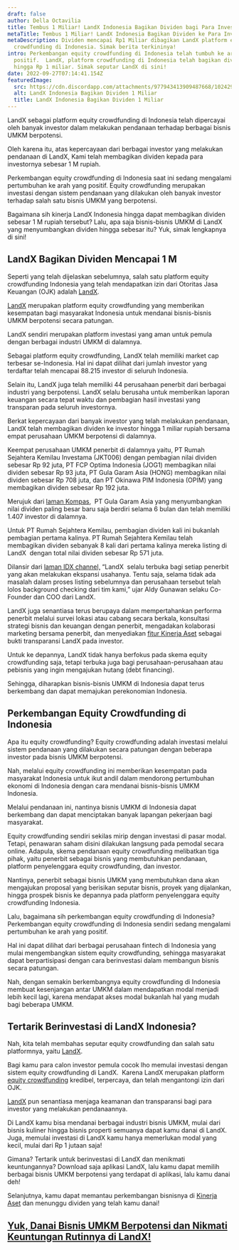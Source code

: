 ```yaml
---
draft: false
author: Della Octavilia
title: Tembus 1 Miliar! LandX Indonesia Bagikan Dividen bagi Para Investor!
metaTitle: Tembus 1 Miliar! LandX Indonesia Bagikan Dividen ke Para Investor!
metaDescription: Dividen mencapai Rp1 Miliar dibagikan LandX platform equity
  crowdfunding di Indonesia. Simak berita terkininya!
intro: Perkembangan equity crowdfunding di Indonesia telah tumbuh ke arah
  positif.  LandX, platform crowdfunding di Indonesia telah bagikan dividen
  hingga Rp 1 miliar. Simak seputar LandX di sini!
date: 2022-09-27T07:14:41.154Z
featuredImage:
  src: https://cdn.discordapp.com/attachments/977943413909487668/1024294043095662672/unknown.png
  alt: LandX Indonesia Bagikan Dividen 1 Miliar
  title: LandX Indonesia Bagikan Dividen 1 Miliar
---
```

<!--StartFragment-->

LandX sebagai platform equity crowdfunding di Indonesia telah dipercayai oleh banyak investor dalam melakukan pendanaan terhadap berbagai bisnis UMKM berpotensi.



Oleh karena itu, atas kepercayaan dari berbagai investor yang melakukan pendanaan di LandX, Kami telah membagikan dividen kepada para investornya sebesar 1 M rupiah.



Perkembangan equity crowdfunding di Indonesia saat ini sedang mengalami pertumbuhan ke arah yang positif. Equity crowdfunding merupakan investasi dengan sistem pendanaan yang dilakukan oleh banyak investor terhadap salah satu bisnis UMKM yang berpotensi.



Bagaimana sih kinerja LandX Indonesia hingga dapat membagikan dividen sebesar 1 M rupiah tersebut? Lalu, apa saja bisnis-bisnis UMKM di LandX yang menyumbangkan dividen hingga sebesar itu? Yuk, simak lengkapnya di sini!

## LandX Bagikan Dividen Mencapai 1 M 

Seperti yang telah dijelaskan sebelumnya, salah satu platform equity crowdfunding Indonesia yang telah mendapatkan izin dari Otoritas Jasa Keuangan (OJK) adalah [LandX](https://landx.id/).



[LandX](https://landx.id/) merupakan platform equity crowdfunding yang memberikan kesempatan bagi masyarakat Indonesia untuk mendanai bisnis-bisnis UMKM berpotensi secara patungan. 

LandX sendiri merupakan platform investasi yang aman untuk pemula dengan berbagai industri UMKM di dalamnya.



Sebagai platform equity crowdfunding, LandX telah memiliki market cap terbesar se-Indonesia. Hal ini dapat dilihat dari jumlah investor yang terdaftar telah mencapai 88.215 investor di seluruh Indonesia.



Selain itu, LandX juga telah memiliki 44 perusahaan penerbit dari berbagai industri yang berpotensi. LandX selalu berusaha untuk memberikan laporan keuangan secara tepat waktu dan pembagian hasil investasi yang transparan pada seluruh investornya.



Berkat kepercayaan dari banyak investor yang telah melakukan pendanaan, LandX telah membagikan dividen ke investor hingga 1 miliar rupiah bersama empat perusahaan UMKM berpotensi di dalamnya.



Keempat perusahaan UMKM penerbit di dalamnya yaitu, PT Rumah Sejahtera Kemilau Investama (JKT006) dengan pembagian nilai dividen sebesar Rp 92 juta, PT FCP Optima Indonesia (JOG1) membagikan nilai dividen sebesar Rp 93 juta, PT Gula Garam Asia (HONG) membagikan nilai dividen sebesar Rp 708 juta, dan PT Okinawa PIM Indonesia (OPIM) yang membagikan dividen sebesar Rp 192 juta.



Merujuk dari [laman Kompas](https://money.kompas.com/read/2022/09/16/210000626/landx-bersama-4-ukm-bagikan-dividen-rp-1-08-miliar-),  PT Gula Garam Asia yang menyumbangkan nilai dividen paling besar baru saja berdiri selama 6 bulan dan telah memiliki 1.407 investor di dalamnya.



Untuk PT Rumah Sejahtera Kemilau, pembagian dividen kali ini bukanlah pembagian pertama kalinya. PT Rumah Sejahtera Kemilau telah membagikan dividen sebanyak 8 kali dari pertama kalinya mereka listing di LandX  dengan total nilai dividen sebesar Rp 571 juta.



Dilansir dari [laman IDX channel,](https://www.idxchannel.com/market-news/landx-dan-empat-perusahaan-ukm-bagi-bagi-dividen-rp1-miliar) “LandX  selalu terbuka bagi setiap penerbit yang akan melakukan ekspansi usahanya. Tentu saja, selama tidak ada masalah dalam proses listing sebelumnya dan perusahaan tersebut telah lolos background checking dari tim kami,” ujar Aldy Gunawan selaku Co-Founder dan COO dari LandX.



LandX juga senantiasa terus berupaya dalam mempertahankan performa penerbit melalui survei lokasi atau cabang secara berkala, konsultasi strategi bisnis dan keuangan dengan penerbit, mengadakan kolaborasi marketing bersama penerbit, dan menyediakan [fitur Kinerja Aset](https://kinerja.landx.id/dl/da19fa) sebagai bukti transparansi LandX pada investor.



Untuk ke depannya, LandX tidak hanya berfokus pada skema equity crowdfunding saja, tetapi terbuka juga bagi perusahaan-perusahaan atau pebisnis yang ingin mengajukan hutang (debt financing). 



Sehingga, diharapkan bisnis-bisnis UMKM di Indonesia dapat terus berkembang dan dapat memajukan perekonomian Indonesia.

## Perkembangan Equity Crowdfunding di Indonesia

Apa itu equity crowdfunding? Equity crowdfunding adalah investasi melalui sistem pendanaan yang dilakukan secara patungan dengan beberapa investor pada bisnis UMKM berpotensi.



Nah, melalui equity crowdfunding ini memberikan kesempatan pada masyarakat Indonesia untuk ikut andil dalam mendorong pertumbuhan ekonomi di Indonesia dengan cara mendanai bisnis-bisnis UMKM Indonesia. 



Melalui pendanaan ini, nantinya bisnis UMKM di Indonesia dapat berkembang dan dapat menciptakan banyak lapangan pekerjaan bagi masyarakat.



Equity crowdfunding sendiri sekilas mirip dengan investasi di pasar modal. Tetapi, penawaran saham disini dilakukan langsung pada pemodal secara online. Adapula, skema pendanaan equity crowdfunding melibatkan tiga pihak, yaitu penerbit sebagai bisnis yang membutuhkan pendanaan, platform penyelenggara equity crowdfunding, dan investor.



Nantinya, penerbit sebagai bisnis UMKM yang membutuhkan dana akan mengajukan proposal yang berisikan seputar bisnis, proyek yang dijalankan, hingga prospek bisnis ke depannya pada platform penyelenggara equity crowdfunding Indonesia.



Lalu, bagaimana sih perkembangan equity crowdfunding di Indonesia? Perkembangan equity crowdfunding di Indonesia sendiri sedang mengalami pertumbuhan ke arah yang positif.  



Hal ini dapat dilihat dari berbagai perusahaan fintech di Indonesia yang mulai mengembangkan sistem equity crowdfunding, sehingga masyarakat dapat berpartisipasi dengan cara berinvestasi dalam membangun bisnis secara patungan.



Nah, dengan semakin berkembangnya equity crowdfunding di Indonesia membuat kesenjangan antar UMKM dalam mendapatkan modal menjadi lebih kecil lagi, karena mendapat akses modal bukanlah hal yang mudah bagi beberapa UMKM. 



## Tertarik Berinvestasi di LandX Indonesia?

Nah, kita telah membahas seputar equity crowdfunding dan salah satu platformnya, yaitu [LandX](https://landx.id/). 



Bagi kamu para calon investor pemula cocok lho memulai investasi dengan sistem equity crowdfunding di LandX.  Karena LandX merupakan platform [equity crowdfunding](https://landx.id/) kredibel, terpercaya, dan telah mengantongi izin dari OJK.



[LandX](https://landx.id/) pun senantiasa menjaga keamanan dan transparansi bagi para investor yang melakukan pendanaannya.



Di LandX kamu bisa mendanai berbagai industri bisnis UMKM, mulai dari bisnis kuliner hingga bisnis properti semuanya dapat kamu danai di LandX. Juga, memulai investasi di LandX kamu hanya memerlukan modal yang kecil, mulai dari Rp 1 jutaan saja!



Gimana? Tertarik untuk berinvestasi di LandX dan menikmati keuntungannya? Download saja aplikasi LandX, lalu kamu dapat memilih berbagai bisnis UMKM berpotensi yang terdapat di aplikasi, lalu kamu danai deh!



Selanjutnya, kamu dapat memantau perkembangan bisnisnya di [Kinerja Aset](https://kinerja.landx.id/dl/da19fa) dan menunggu dividen yang telah kamu danai!



## **[Yuk, Danai Bisnis UMKM Berpotensi dan Nikmati Keuntungan Rutinnya di LandX!](https://app.landx.id/?utm_source=Organic+Page&utm_medium=Content+Blog&utm_campaign=BlogLandX&utm_id=Blog)**

<!--EndFragment-->